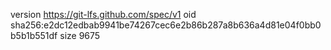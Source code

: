 version https://git-lfs.github.com/spec/v1
oid sha256:e2dc12edbab9941be74267cec6e2b86b287a8b636a4d81e04f0bb0b5b1b551df
size 9675
